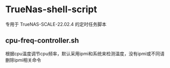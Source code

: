 # TrueNas-shell-script
专用于  TrueNAS-SCALE-22.02.4 的定时任务脚本
## cpu-freq-controller.sh
根据cpu温度调节cpu频率，默认采用ipmi和系统来检测温度，没有ipmi或不同请删除ipmi相关命令
